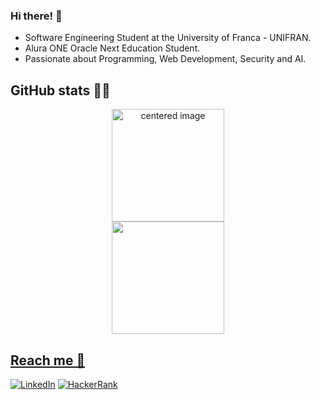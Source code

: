 ### Hi there! 👋

- Software Engineering Student at the University of Franca - UNIFRAN.
- Alura ONE Oracle Next Education Student.
- Passionate about Programming, Web Development, Security and AI.

<!-- ## Languages and Tools -->

## GitHub stats 👩‍💻
<div>
  <a href="https://github.com/ryancamargo">
  <center>
    <img height="180em" src="https://github-readme-stats.vercel.app/api?username=ryancamargo&theme=dark&show_icons=true" alt="centered image">
  </center>
  <center>  
    <img height="180em" src="https://github-readme-stats.vercel.app/api/top-langs/?username=ryancamargo&theme=dark&show_icons=true&layout=compact"/> 
  </center>
</div>


## Reach me 📱
[![LinkedIn](https://img.shields.io/badge/LinkedIn-0077B5?style=for-the-badge&logo=linkedin&logoColor=white)](https://www.linkedin.com/in/ryancamargo/)
[![HackerRank](https://img.shields.io/badge/-Hackerrank-00EA64?style=for-the-badge&logo=HackerRank&logoColor=white)](https://hackerrank.com/profile/ryancamargo)



<!--
**ryancamargo/ryancamargo** is a ✨ _special_ ✨ repository because its `README.md` (this file) appears on your GitHub profile.

Here are some ideas to get you started:

- 🔭 I’m currently working on ...
- 🌱 I’m currently learning ...
- 👯 I’m looking to collaborate ... 
- 🤔 I’m looking for help with ...
- 💬 Ask me about ...
- 📫 How to reach me: ...
- 😄 Pronouns: ...
- ⚡ Fun fact: ...
-->
